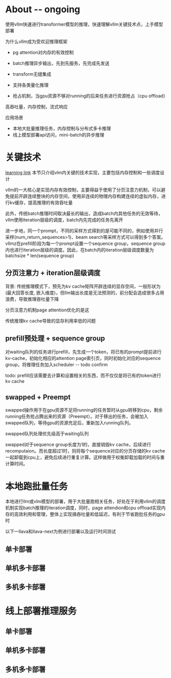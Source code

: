 # About -- ongoing
使用vllm快速进行transformer模型的推理，快速理解vllm关键技术点，上手模型部署

为什么vllm成为受欢迎推理框架
- pg attention对内存的有效控制
- batch推理异步输出，先到先服务，先完成先发送

- transform无缝集成
- 支持各类量化推理
- 抢占机制，当gpu资源不够对running的后来任务进行资源抢占（cpu offload）

高吞吐量，内存控制，流式响应


应用场景
- 本地大批量推理任务，内存控制与分布式多卡推理
- 线上模型部署api访问，mini-batch的异步推理

# 关键技术
[learning link](https://qiankunli.github.io/2024/07/07/vllm.html)
本节只介绍vlm内关键的技术实现，主要包括内存控制和一些调度设计

vllm的一大核心是实现内存有效控制，主要得益于使用了分页注意力机制，可以避免提前开辟连续整块的内存空间，使用非连续的物理内存构建连续的虚拟内存，进行kv缓存，提高推理的有效吞吐量

此外，传统batch推理时间取决最长的输出，造成batch内其他任务的无效等待，vllm使用iteration层级的调度，batch内先完成的任务先离开

进一步地，同一个prompt，不同的采样方式得到的是可能不同的，例如使用并行采样(num_return_sequences>1)、beam search等采样方式可以得到多个答案。vllmz在prefill阶段为每一个prompt设置一个sequence group，sequence group内也进行iteration层级的调度。因此，在batch内的iteration层级调度数量为batchsize * len(sequence group)


## 分页注意力 + iteration层级调度
背景: 传统推理模式下，预先为kv cache矩阵开辟连续的显存空间，一般形状为(最大回答长度, 嵌入维度)，但llm输出长度是无法预测的，前分配会造成很多占用浪费，导致推理吞吐量下降

分页注意力机制page attention优化的是这

传统推理kv cache导致的显存利用率低的问题


## prefill预处理 + sequence group 
对waiting队列的任务进行prefill，先生成一个token，将已有的prompt提前进行kv-cache，初始化相应的attention page索引页，同时初始化对应的sequence group，将推理任务加入scheduler -- todo confirm

todo: prefill应该需要去计算和设置相关的东西，而不仅仅是将已有的token进行kv cache

## swapped + Preempt
swapped操作用于在gpu资源不足将running的任务暂时从gpu转移到cpu，剩余running任务抢占腾出来的资源（Preempt）。对于移出的任务，会被加入swapped队列，等待gpu的资源充足后，重新加入running队列。

swapped队列处理优先级高于waiting队列

swapped对于sequence group长度为1的，直接销毁kv cache，后续进行recomputaion。而长度超过1时，则将每个sequence对应的分页存储的kv cache一起卸载到cpu上，避免后续进行重复计算。这样做用于权衡卸载加载的时间与重计算时间。



# 本地跑批量任务
本地进行llm或vlm模型的部署，用于大批量跑相关任务，好处在于利用vllm的调度机制实现batch推理的iteration调度，同时，page attendion和cpu offload实现内存的高效利用和管理，整体上实现搞吞吐量和低延迟，有利于节省跑批任务的gpu时

以下一llava和llava-next为例进行部署以及运行时间测试

## 单卡部署

## 单机多卡部署

## 多机多卡部署


# 线上部署推理服务

## 单卡部署

## 单机多卡部署

## 多机多卡部署
